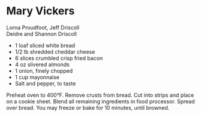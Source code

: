 # Mary Vickers

Lorna Proudfoot, Jeff Driscoll<br/>
Deidre and Shannon Driscoll

- 1 loaf sliced white bread
- 1/2 lb shredded cheddar cheese
- 6 slices crumbled crisp fried bacon
- 4 oz slivered almonds
- 1 onion, finely chopped
- 1 cup mayonnaise
- Salt and pepper, to taste

Preheat oven to 400°F. Remove crusts from bread. Cut into strips and place on a cookie sheet. Blend all remaining ingredients in food processor. Spread over bread. You may freeze or bake for 10 minutes, until browned.
